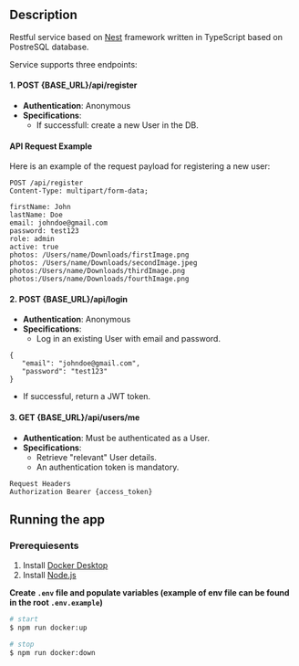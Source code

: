 ## Description

Restful service based on [Nest](https://github.com/nestjs/nest) framework written in TypeScript based on PostreSQL database.

Service supports three endpoints:

#### 1. POST {BASE_URL}/api/register

- **Authentication**: Anonymous
- **Specifications**:
  - If successfull: create a new User in the DB.

#### API Request Example

Here is an example of the request payload for registering a new user:

```http
POST /api/register
Content-Type: multipart/form-data;

firstName: John
lastName: Doe
email: johndoe@gmail.com
password: test123
role: admin
active: true
photos: /Users/name/Downloads/firstImage.png
photos: /Users/name/Downloads/secondImage.jpeg
photos:/Users/name/Downloads/thirdImage.png
photos:/Users/name/Downloads/fourthImage.png
```

#### 2. POST {BASE_URL}/api/login

- **Authentication**: Anonymous
- **Specifications**:
  - Log in an existing User with email and password.

```http
{
   "email": "johndoe@gmail.com",
   "password": "test123"
}
```

- If successful, return a JWT token.

#### 3. GET {BASE_URL}/api/users/me

- **Authentication**: Must be authenticated as a User.
- **Specifications**:
  - Retrieve "relevant" User details.
  - An authentication token is mandatory.

```http
Request Headers
Authorization Bearer {access_token}
```

## Running the app

### Prerequiesents

1. Install [Docker Desktop](https://www.docker.com/products/docker-desktop/)
2. Install [Node.js](https://nodejs.org/en)

**Create `.env` file and populate variables (example of env file can be found in the root `.env.example`)**

```bash
# start
$ npm run docker:up

# stop
$ npm run docker:down
```
